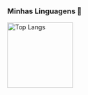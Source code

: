 ### Minhas Linguagens 📝

<p align="left">
  <a href="https://github.com/anuraghazra/github-readme-stats">
    <img alt="Top Langs" height="150px" src="https://github-readme-stats.vercel.app/api/top-langs/?username=KamillaRosa1&layout=compact&langs_count=10&theme=transparent&hide=html,css&bg_color=0D1117&title_color=FFB000&text_color=C9D1D9"/>
  </a>
</p>

<!--
### Minhas Estatísticas 📈

<p align="left">
  <img src="https://github-readme-stats.vercel.app/api?username=KamillaRosa1&show_icons=true&locale=pt-br&theme=transparent&bg_color=0D1117&title_color=FFB000&text_color=C9D1D9" alt="Estatísticas do GitHub" />
</p>

<p align="left">

  <img src="https://github-readme-stats.vercel.app/api?username=KamillaRosa1&show_icons=true&locale=pt-br&theme=transparent&bg_color=0D1117&title_color=FFB000&text_color=C9D1D9" alt="Estatísticas do GitHub" />
  
  <img alt="Top Langs" height="150px" src="https://github-readme-stats.vercel.app/api/top-langs/?username=KamillaRosa1&layout=compact&langs_count=10&theme=transparent&hide=html,css&bg_color=0D1117&title_color=FFB000&text_color=C9D1D9"/>

</p>

-->
<!--
**KamillaRosa1/KamillaRosa1** is a ✨ _special_ ✨ repository because its `README.md` (this file) appears on your GitHub profile.

Here are some ideas to get you started:

- 🔭 I’m currently working on ... 
- 🌱 I’m currently learning ...
- 👯 I’m looking to collaborate on ...
- 🤔 I’m looking for help with ...
- 💬 Ask me about ...
- 📫 How to reach me: ...
- 😄 Pronouns: ...
- ⚡ Fun fact: ...
-->

